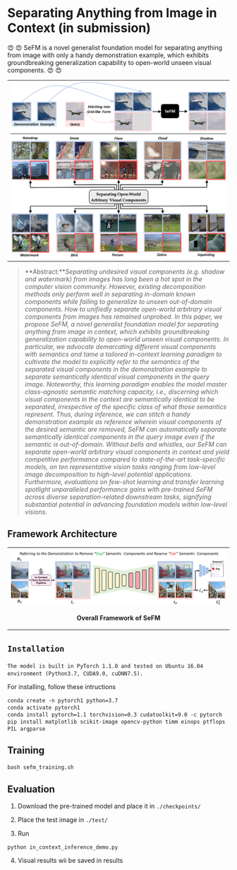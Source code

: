 # Separating Anything from Image in Context (in submission)

 :heart_eyes: :heart_eyes: SeFM is a novel generalist foundation model for separating anything from image with only a handy demonstration example, which exhibits groundbreaking generalization capability to open-world unseen visual components. :heart_eyes: :heart_eyes: 
<table>
  <tr>
    <td> <img src = "figures/inference.png"> </td>
  </tr>
</table>


> **Abstract:***Separating undesired visual components (e.g. shadow and watermark) from images has long been a hot spot in the computer vision community. However, existing decomposition methods only perform well in separating in-domain known components while failing to generalize to unseen out-of-domain components. How to unifiedly separate open-world arbitrary visual components from images has remained unprobed. In this paper, we propose SeFM, a novel generalist foundation model for separating anything from image in context, which exhibits groundbreaking generalization capability to open-world unseen visual components. In particular, we advocate demarcating different visual components with semantics and tame a tailored in-context learning paradigm to cultivate the model to explicitly refer to the semantics of the separated visual components in the demonstration example to separate semantically identical visual components in the query image. Noteworthy, this learning paradigm enables the model master class-agnostic semantic matching capacity, i.e., discerning which visual components in the context are semantically identical to be separated, irrespective of the specific class of what those semantics represent. Thus, during inference, we can stitch a handy demonstration example as reference wherein visual components of the desired semantic are removed, SeFM can automatically separate semantically identical components in the query image even if the semantic is out-of-domain. Without bells and whistles, our SeFM can separate open-world arbitrary visual components in context and yield competitive performance compared to state-of-the-art task-specific models, on ten representative vision tasks ranging from low-level image decomposition to high-level potential applications. Furthermore, evaluations on few-shot learning and transfer learning spotlight unparalleled performance gains with pre-trained SeFM across diverse separation-related downstream tasks, signifying substantial potential in advancing foundation models within low-level visions.* 

## Framework Architecture
<table>
  <tr>
    <td> <img src = "figures/SeFM.png"> </td>
  </tr>
  <tr>
    <td><p align="center"><b>Overall Framework of SeFM</b></p></td>
  </tr>
</table>


## `Installation`
`The model is built in PyTorch 1.1.0 and tested on Ubuntu 16.04 environment (Python3.7, CUDA9.0, cuDNN7.5).`

For installing, follow these intructions
```
conda create -n pytorch1 python=3.7
conda activate pytorch1
conda install pytorch=1.1 torchvision=0.3 cudatoolkit=9.0 -c pytorch
pip install matplotlib scikit-image opencv-python timm einops ptflops PIL argparse
```

## Training

```
bash sefm_training.sh
```


## Evaluation

1. Download the pre-trained model and place it in `./checkpoints/`

2. Place the test image in `./test/`

3. Run
```
python in_context_inference_demo.py
```
4. Visual results wii be saved in results



